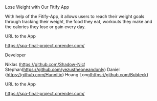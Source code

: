 Lose Weight with Our Fitify App

With help of the Fitify-App, it allows users to reach their weight goals through tracking their weight, the food they eat, workouts they make and the calories they lose or gain every day.

URL to the App

https://spa-final-project.onrender.com/


Developer

Niklas (https://github.com/Shadow-Nic)
Stephan(https://github.com/yezustheoneandonly)
Daniel (https://github.com/Hunnitio)
Hoang Long(https://github.com/Bubteck)

URL to the App

https://spa-final-project.onrender.com/
